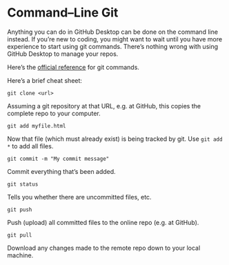 # Command–Line Git

Anything you can do in GitHub Desktop can be done on the command line instead. If you’re new to coding, you might want to wait until you have more experience to start using git commands. There’s nothing wrong with using GitHub Desktop to manage your repos.

Here’s the [official reference](https://git-scm.com/docs) for git commands.

Here’s a brief cheat sheet:

```
git clone <url>
```
Assuming a git repository at that URL, e.g. at GitHub, this copies the complete repo to your computer.

```
git add myfile.html
```
Now that file (which must already exist) is being tracked by git. Use `git add *` to add all files.

```
git commit -m "My commit message"
```
Commit everything that’s been added.

```
git status
```
Tells you whether there are uncommitted files, etc.

```
git push
```
Push (upload) all committed files to the online repo (e.g. at GitHub).

```
git pull
```
Download any changes made to the remote repo down to your local machine.
